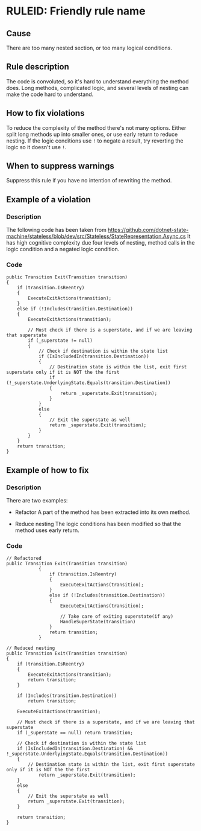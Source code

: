 # RULEID: Friendly rule name

## Cause

There are too many nested section, or too many logical conditions.

## Rule description

The code is convoluted, so it's hard to understand everything the method does. Long methods, complicated logic, and several levels of nesting can make the code hard to understand.

## How to fix violations

To reduce the complexity of the method there's not many options. Either split long methods up into smaller ones, or use early return to reduce nesting.
If the logic conditions use `!` to negate a result, try reverting the logic so it doesn't use `!`.

## When to suppress warnings
Suppress this rule if you have no intention of rewriting the method.

## Example of a violation

### Description

The following code has been taken from https://github.com/dotnet-state-machine/stateless/blob/dev/src/Stateless/StateRepresentation.Async.cs
It has high cognitive complexity due four levels of nesting, method calls in the logic condition and a negated logic condition.

### Code

```
public Transition Exit(Transition transition)
{
    if (transition.IsReentry)
    {
        ExecuteExitActions(transition);
    }
    else if (!Includes(transition.Destination))
    {
        ExecuteExitActions(transition);

        // Must check if there is a superstate, and if we are leaving that superstate
        if (_superstate != null)
        {
            // Check if destination is within the state list
            if (IsIncludedIn(transition.Destination))
            {
                // Destination state is within the list, exit first superstate only if it is NOT the the first
                if (!_superstate.UnderlyingState.Equals(transition.Destination))
                {
                    return _superstate.Exit(transition);
                }
            }
            else
            {
                // Exit the superstate as well
                return _superstate.Exit(transition);
            }
        }
    }
    return transition;
}
```
## Example of how to fix



### Description

There are two examples:

- Refactor
A part of the method has been extracted into its own method.

- Reduce nesting
The logic conditions has been modified so that the method uses early return. 

### Code

```
// Refactored
public Transition Exit(Transition transition)
            {
                if (transition.IsReentry)
                {
                    ExecuteExitActions(transition);
                }
                else if (!Includes(transition.Destination))
                {
                    ExecuteExitActions(transition);

                    // Take care of exiting superstate(if any)
                    HandleSuperState(transition)
                }
                return transition;
            }
```

```
// Reduced nesting
public Transition Exit(Transition transition)
{
    if (transition.IsReentry)
    {
        ExecuteExitActions(transition);
        return transition;
    }

    if (Includes(transition.Destination))
        return transition;
                
    ExecuteExitActions(transition);

    // Must check if there is a superstate, and if we are leaving that superstate
    if (_superstate == null) return transition;
                    
    // Check if destination is within the state list
    if (IsIncludedIn(transition.Destination) && !_superstate.UnderlyingState.Equals(transition.Destination))
    {
        // Destination state is within the list, exit first superstate only if it is NOT the the first
            return _superstate.Exit(transition);
    }
    else
    {
        // Exit the superstate as well
        return _superstate.Exit(transition);
    }
                
    return transition;
}
```
